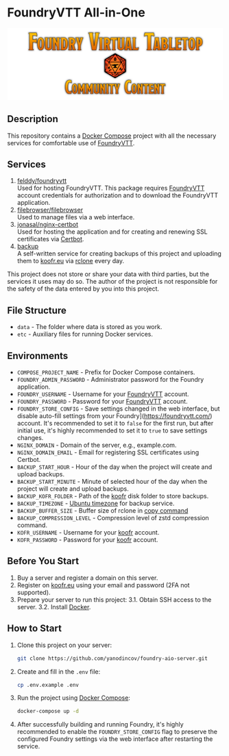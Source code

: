 # FoundryVTT All-in-One

![foundryvtt community content](github/fvtt-cc-text.png)

## Description

This repository contains a [Docker Compose](https://docs.docker.com/compose/) project with all the necessary services for comfortable use of [FoundryVTT](https://foundryvtt.com/).

## Services

1. [felddy/foundryvtt](https://github.com/felddy/foundryvtt-docker)  
   Used for hosting FoundryVTT. This package requires [FoundryVTT](https://foundryvtt.com/) account credentials for authorization and to download the FoundryVTT application.
2. [filebrowser/filebrowser](https://filebrowser.org/installation)  
   Used to manage files via a web interface.
3. [jonasal/nginx-certbot](https://github.com/JonasAlfredsson/docker-nginx-certbot/tree/master)  
   Used for hosting the application and for creating and renewing SSL certificates via [Certbot](https://certbot.eff.org/).
4. [backup](https://github.com/yanodincov/foundry-aio-server/blob/main/etc/backup/Dockerfile)  
   A self-written service for creating backups of this project and uploading them to [koofr.eu](https://koofr.eu/) via [rclone](https://rclone.org/) every day.

This project does not store or share your data with third parties, but the services it uses may do so. The author of the project is not responsible for the safety of the data entered by you into this project.

## File Structure

* ``data`` - The folder where data is stored as you work.
* ``etc`` - Auxiliary files for running Docker services.

## Environments

* ``COMPOSE_PROJECT_NAME`` - Prefix for Docker Compose containers.
* ``FOUNDRY_ADMIN_PASSWORD`` - Administrator password for the Foundry application.
* ``FOUNDRY_USERNAME`` - Username for your [FoundryVTT](https://foundryvtt.com/) account.
* ``FOUNDRY_PASSWORD`` - Password for your [FoundryVTT](https://foundryvtt.com/) account.
* ``FOUNDRY_STORE_CONFIG`` - Save settings changed in the web interface, but disable auto-fill settings from your Foundry](https://foundryvtt.com/) account. It's recommended to set it to ``false`` for the first run, but after initial use, it's highly recommended to set it to ``true`` to save settings changes.
* ``NGINX_DOMAIN`` - Domain of the server, e.g., example.com.
* ``NGINX_DOMAIN_EMAIL`` - Email for registering SSL certificates using Certbot.
* ``BACKUP_START_HOUR`` - Hour of the day when the project will create and upload backups.
* ``BACKUP_START_MINUTE`` - Minute of selected hour of the day when the project will create and upload backups.
* ``BACKUP_KOFR_FOLDER`` - Path of the [koofr](https://koofr.eu/) disk folder to store backups.
* ``BACKUP_TIMEZONE`` - [Ubuntu timezone](https://manpages.ubuntu.com/manpages/trusty/man3/DateTime::TimeZone::Catalog.3pm.html) for backup service.
* ``BACKUP_BUFFER_SIZE`` - Buffer size of rclone in [copy command](https://rclone.org/commands/rclone_copy/)
* ``BACKUP_COMPRESSION_LEVEL`` - Compression level of zstd compression command.
* ``KOFR_USERNAME`` - Username for your [koofr](https://koofr.eu/) account.
* ``KOFR_PASSWORD`` - Password for your [koofr](https://koofr.eu/) account.

## Before You Start

1. Buy a server and register a domain on this server.
2. Register on [koofr.eu](https://koofr.eu/) using your email and password (2FA not supported).
3. Prepare your server to run this project:
   3.1. Obtain SSH access to the server.
   3.2. Install [Docker](https://docs.docker.com/engine/install/).

## How to Start

1. Clone this project on your server:
   ```bash
   git clone https://github.com/yanodincov/foundry-aio-server.git
   ```

2. Create and fill in the `.env` file:
    ```bash
    cp .env.example .env
    ```

3. Run the project using [Docker Compose](https://docs.docker.com/compose/):
    ```bash
    docker-compose up -d
    ```

4. After successfully building and running Foundry, it's highly recommended to enable the ``FOUNDRY_STORE_CONFIG`` flag to preserve the configured Foundry settings via the web interface after restarting the service.
